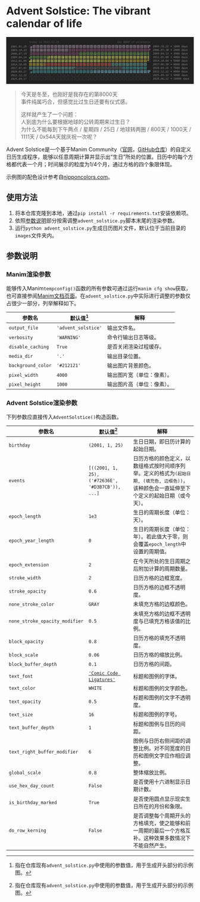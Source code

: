 # Advent Solstice: The vibrant calendar of life

<img src="https://github.com/dawnsqrl/advent-solstice/blob/master/advent_solstice.png">

> 今天是冬至，也刚好是我存在的第8000天<br>
> 事件纯属巧合，但感觉比过生日还要有仪式感。
>
> 这样就产生了一个问题：<br>
> 人到底为什么要根据地球的公转周期来过生日？<br>
> 为什么不能每到下午两点 / 星期四 / 25日 / 地球转两圈 / 800天 / 1000天 / 1111天 / 0x54A天就庆祝一次呢？

Advent Solstice是一个基于Manim Community（[官网](https://www.manim.community)，[GitHub仓库](https://github.com/ManimCommunity/manim)）的自定义日历生成程序，能够以任意周期计算并显示出“生日”所处的位置。日历中的每个方格都代表一个月；时间展示的粒度为1/4个月，通过方格的四个象限体现。

示例图的配色设计参考自[nipponcolors.com](https://nipponcolors.com)。

## 使用方法

1. 将本仓库克隆到本地，通过`pip install -r requirements.txt`安装依赖项。
2. 依照[参数说明](https://github.com/dawnsqrl/advent-solstice/edit/master/README.md#%E5%8F%82%E6%95%B0%E8%AF%B4%E6%98%8E)部分按需调整`advent_solstice.py`脚本末尾的渲染参数。
3. 运行`python advent_solstice.py`生成日历图片文件，默认位于当前目录的`images`文件夹内。

## 参数说明

### Manim渲染参数

能够传入Manim`tempconfig()`函数的所有参数可通过运行`manim cfg show`获取，也可直接参阅[Manim文档页面](https://docs.manim.community/en/stable/guides/configuration.html#a-list-of-all-config-options)。在`advent_solstice.py`中实际进行调整的参数仅占很少一部分，列举解释如下。

| 参数名 | 默认值[^1] | 解释 |
| - | - | - |
| `output_file` | `'advent_solstice'` | 输出文件名。 |
| `verbosity` | `'WARNING'` | 命令行输出日志等级。 |
| `disable_caching` | `True` | 是否关闭渲染过程缓存。 |
| `media_dir` | `'.'` | 输出目录位置。 |
| `background_color` | `'#212121'` | 输出图片背景颜色。 |
| `pixel_width` | `4000` | 输出图片宽（单位：像素）。 |
| `pixel_height` | `1000` | 输出图片高（单位：像素）。 |

### Advent Solstice渲染参数

下列参数应直接传入`AdventSolstice()`构造函数。

| 参数名 | 默认值[^1] | 解释 |
| - | - | - |
| `birthday` | `(2001, 1, 25)` | 生日日期，即日历计算的起始日期。 |
| `events` | `[((2001, 1, 25), ('#72636E', '#D3B7CB')), ...]` | 日历方格的颜色定义，以数组格式按时间顺序列举。定义的格式为`(起始日期, (填充色, 边框色))`，该种颜色会一直延伸至下个定义的起始日期（或今天）。 |
| `epoch_length` | `1e3` | 生日的周期长度（单位：天）。 |
| `epoch_year_length` | `0` | 生日的周期长度（单位：年）。若此值大于零，则会覆盖`epoch_length`中设置的周期值。 |
| `epoch_extension` | `2` | 在今天所处的生日周期之后附加计算的周期数量。 |
| `stroke_width` | `2` | 日历方格的边框宽度。 |
| `stroke_opacity` | `0.6` | 日历方格的边框不透明度。 |
| `none_stroke_color` | `GRAY` | 未填充方格的边框颜色。 |
| `none_stroke_opacity_modifier` | `0.5` | 未填充方格的边框不透明度与已填充方格该值的比例。 |
| `block_opacity` | `0.8` | 日历方格的填充不透明度。 |
| `block_scale` | `0.06` | 日历方格的缩放比例。 |
| `block_buffer_depth` | `0.1` | 日历方格的间距。 |
| `text_font` | [`'Comic Code Ligatures'`](https://tosche.net/fonts/comic-code) | 标题和图例的字体。 |
| `text_color` | `WHITE` | 标题和图例的文字颜色。 |
| `text_opacity` | `0.5` | 标题和图例的文字不透明度。 |
| `text_size` | `16` | 标题和图例的字号。 |
| `text_buffer_depth` | `1` | 标题和图例与日历的间距。 |
| `text_right_buffer_modifier` | `6` | 图例与日历右侧间距的调整比例。对不同宽度的日历和图例文字应作相应调整。 |
| `global_scale` | `0.8` | 整体缩放比例。 |
| `use_hex_day_count` | `False` | 是否使用十六进制显示日期计数。 |
| `is_birthday_marked` | `True` | 是否使用圆点显示现实生日所在的月份和象限。 |
| `do_row_kerning` | `False` | 是否调整每个周期开头的方格填充，使之能够和前一周期的最后一个方格互补。这种效果多数情况下不能自然产生。 |

[^1]: 指在仓库现有`advent_solstice.py`中使用的参数值，用于生成开头部分的示例图。
